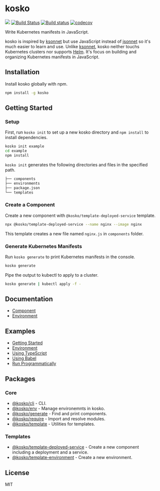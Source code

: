 # kosko

[![](https://img.shields.io/npm/v/kosko.svg)](https://www.npmjs.com/package/kosko) [![Build Status](https://travis-ci.org/tommy351/kosko.svg?branch=master)](https://travis-ci.org/tommy351/kosko) [![Build status](https://ci.appveyor.com/api/projects/status/db26i79eyxp8tjxj/branch/master?svg=true)](https://ci.appveyor.com/project/tommy351/kosko/branch/master) [![codecov](https://codecov.io/gh/tommy351/kosko/branch/master/graph/badge.svg)](https://codecov.io/gh/tommy351/kosko)

Write Kubernetes manifests in JavaScript.

kosko is inspired by [ksonnet] but use JavaScript instead of [jsonnet] so it's much easier to learn and use. Unlike [ksonnet], kosko neither touchs Kubernetes clusters nor supports [Helm]. It's focus on building and organizing Kubernetes manifests in JavaScript.

## Installation

Install kosko globally with npm.

```sh
npm install -g kosko
```

## Getting Started

### Setup

First, run `kosko init` to set up a new kosko directory and `npm install` to install dependencies.

```sh
kosko init example
cd example
npm install
```

`kosko init` generates the following directories and files in the specified path.

```sh
├── components
├── environments
├── package.json
└── templates
```

### Create a Component

Create a new component with `@kosko/template-deployed-service` template.

```sh
npx @kosko/template-deployed-service --name nginx --image nginx
```

This template creates a new file named `nginx.js` in `components` folder.

### Generate Kubernetes Manifests

Run `kosko generate` to print Kubernetes manifests in the console.

```sh
kosko generate
```

Pipe the output to kubectl to apply to a cluster.

```sh
kosko generate | kubectl apply -f -
```

## Documentation

- [Component](docs/component.md)
- [Environment](docs/environment.md)

## Examples

- [Getting Started](examples/getting-started)
- [Environment](examples/environment)
- [Using TypeScript](examples/typescript)
- [Using Babel](examples/babel)
- [Run Programmatically](examples/run-programmatically)

## Packages

### Core

- [@kosko/cli](packages/cli) - CLI.
- [@kosko/env](packages/env) - Manage environemnts in kosko.
- [@kosko/generate](packages/generate) - Find and print components.
- [@kosko/require](packages/require) - Import and resolve modules.
- [@kosko/template](packages/template) - Utilities for templates.

### Templates

- [@kosko/template-deployed-service](packages/template-deployed-service) - Create a new component including a deployment and a service.
- [@kosko/template-environment](packages/template-environment) - Create a new environment.

## License

MIT

[ksonnet]: https://ksonnet.io/
[jsonnet]: https://jsonnet.org/
[helm]: https://helm.sh/
